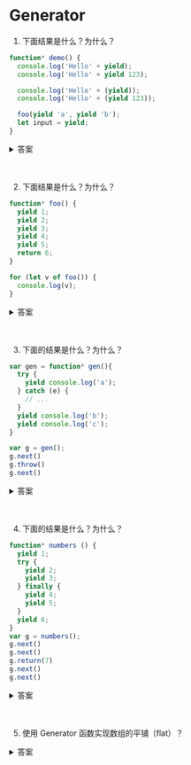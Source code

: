 # Generator

1. 下面结果是什么？为什么？

```js
function* demo() {
  console.log('Hello' + yield);
  console.log('Hello' + yield 123);

  console.log('Hello' + (yield));
  console.log('Hello' + (yield 123));

  foo(yield 'a', yield 'b');
  let input = yield;
}
```

<details>
<summary>答案</summary>

```js
function* demo() {
  console.log('Hello' + yield); // SyntaxError
  console.log('Hello' + yield 123); // SyntaxError

  console.log('Hello' + (yield)); // OK
  console.log('Hello' + (yield 123)); // OK

  foo(yield 'a', yield 'b'); // OK
  let input = yield; // OK
}
```

* yield表达式如果用在另一个表达式之中，必须放在圆括号里面
* yield表达式用作函数参数或放在赋值表达式的右边，可以不加括号

</details>
<br><br>

2. 下面结果是什么？为什么？

```js
function* foo() {
  yield 1;
  yield 2;
  yield 3;
  yield 4;
  yield 5;
  return 6;
}

for (let v of foo()) {
  console.log(v);
}
```

<details>
<summary>答案</summary>

```js
function* foo() {
  yield 1;
  yield 2;
  yield 3;
  yield 4;
  yield 5;
  return 6;
}

for (let v of foo()) {
  console.log(v);
}
// 1 2 3 4 5
```

一旦 next 方法的返回对象的 done 属性为 true，for...of 循环就会中止，且不包含该返回对象。例如下面这些操作：

```js
function* numbers () {
  yield 1
  yield 2
  return 3
  yield 4
}

// 扩展运算符
[...numbers()] // [1, 2]

// Array.from 方法
Array.from(numbers()) // [1, 2]

// 解构赋值
let [x, y] = numbers();
x // 1
y // 2

// for...of 循环
for (let n of numbers()) {
  console.log(n)
}
// 1
// 2
```
</details>
<br><br>

3. 下面的结果是什么？为什么？

```js
var gen = function* gen(){
  try {
    yield console.log('a');
  } catch (e) {
    // ...
  }
  yield console.log('b');
  yield console.log('c');
}

var g = gen();
g.next()
g.throw()
g.next()
```

<details>
<summary>答案</summary>

```js
var gen = function* gen(){
  try {
    yield console.log('a');
  } catch (e) {
    // ...
  }
  yield console.log('b');
  yield console.log('c');
}

var g = gen();
g.next() // a
g.throw() // b
g.next() // c
```

* throw 方法被捕获以后，会附带执行下一条 yield 表达式。也就是说，会附带执行一次next方法
* 只要 Generator 函数内部部署了 try...catch 代码块，那么遍历器的 throw 方法抛出的错误，不影响下一次遍历
</details>
<br><br>

4. 下面的结果是什么？为什么？

```js
function* numbers () {
  yield 1;
  try {
    yield 2;
    yield 3;
  } finally {
    yield 4;
    yield 5;
  }
  yield 6;
}
var g = numbers();
g.next()
g.next()
g.return(7)
g.next()
g.next()
```

<details>
<summary>答案</summary>

```js
function* numbers () {
  yield 1;
  try {
    yield 2;
    yield 3;
  } finally {
    yield 4;
    yield 5;
  }
  yield 6;
}
var g = numbers();
g.next() // { value: 1, done: false }
g.next() // { value: 2, done: false }
g.return(7) // { value: 4, done: false }
g.next() // { value: 5, done: false }
g.next() // { value: 7, done: true }
```

* 如果 Generator 函数内部有 try...finally 代码块，且正在执行 try 代码块，那么 return() 方法会导致立刻进入 finally 代码块，执行完以后，整个函数才会结束
* 调用 return() 方法后，就开始执行 finally 代码块，不执行 try 里面剩下的代码了，然后等到 finally 代码块执行完，再返回 return() 方法指定的返回值
</details>
<br><br>

5. 使用 Generator 函数实现数组的平铺（flat）？


<details>
<summary>答案</summary>

```js
function* iterTree(tree) {
  if (Array.isArray(tree)) {
    for(let i=0; i < tree.length; i++) {
      yield* iterTree(tree[i]);
    }
  } else {
    yield tree;
  }
}

const tree = [ 'a', ['b', 'c'], ['d', 'e'] ];

for(let x of iterTree(tree)) {
  console.log(x);
}
// a
// b
// c
// d
// e

[...iterTree(tree)] // ["a", "b", "c", "d", "e"]
```
</details>
<br><br>
